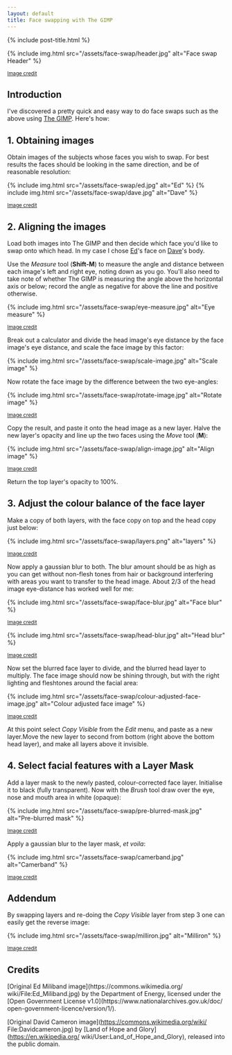 ```yaml
---
layout: default
title: Face swapping with The GIMP
---
```


{% include post-title.html %}

{% include img.html src="/assets/face-swap/header.jpg" alt="Face swap Header" %}

<sup>[Image credit](#image_credits)</sup>

## Introduction

I've discovered a pretty quick and easy way to do face swaps such as the above
using [The GIMP](http://www.gimp.org/). Here's how:

## 1. Obtaining images

Obtain images of the subjects whose faces you wish to swap. For best results
the faces should be looking in the same direction, and be of reasonable
resolution:

{% include img.html src="/assets/face-swap/ed.jpg" alt="Ed" %}
{% include img.html src="/assets/face-swap/dave.jpg" alt="Dave" %}

<sup>[Image credit](#image_credits)</sup>

## 2. Aligning the images

Load both images into The GIMP and then decide which face you'd like to swap
onto which head. In my case I chose
[Ed](https://en.wikipedia.org/wiki/Ed_Miliband)'s face on
[Dave](https://en.wikipedia.org/wiki/David_Cameron)'s body.

Use the *Measure* tool (**Shift-M**) to measure the angle and distance between
each image's left and right eye, noting down as you go. You'll also need to
take note of whether The GIMP is measuring the angle above the horizontal axis
or below; record the angle as negative for above the line and positive
otherwise.

{% include img.html src="/assets/face-swap/eye-measure.jpg" alt="Eye measure" %}

<sup>[Image credit](#image_credits)</sup>

Break out a calculator and divide the head image's eye distance by the face
image's eye distance, and scale the face image by this factor:

{% include img.html src="/assets/face-swap/scale-image.jpg" alt="Scale image" %}

Now rotate the face image by the difference between the two eye-angles:

{% include img.html src="/assets/face-swap/rotate-image.jpg" alt="Rotate image" %}

<sup>[Image credit](#image_credits)</sup>

Copy the result, and paste it onto the head image as a new layer. Halve the new
layer's opacity and line up the two faces using the *Move* tool (**M**):

{% include img.html src="/assets/face-swap/align-image.jpg" alt="Align image" %}

<sup>[Image credit](#image_credits)</sup>

Return the top layer's opacity to 100%.

## 3. Adjust the colour balance of the face layer

Make a copy of both layers, with the face copy on top and the head copy just
below:

{% include img.html src="/assets/face-swap/layers.png" alt="layers" %}

<sup>[Image credit](#image_credits)</sup>

Now apply a gaussian blur to both. The blur amount should be as high as
you can get without non-flesh tones from hair or background interfering with
areas you want to transfer to the head image. About 2/3 of the head image
eye-distance has worked well for me:

{% include img.html src="/assets/face-swap/face-blur.jpg" alt="Face blur" %}

<sup>[Image credit](#image_credits)</sup>

{% include img.html src="/assets/face-swap/head-blur.jpg" alt="Head blur" %}

<sup>[Image credit](#image_credits)</sup>

Now set the blurred face layer to divide, and the blurred head layer to
multiply. The face image should now be shining through, but with the right
lighting and fleshtones around the facial area:

{% include img.html src="/assets/face-swap/colour-adjusted-face-image.jpg" alt="Colour adjusted face image" %}

<sup>[Image credit](#image_credits)</sup>

At this point select *Copy Visible* from the *Edit* menu, and paste as a new
layer.Move the new layer to second from bottom (right above the bottom head
layer), and make all layers above it invisible.

## 4. Select facial features with a Layer Mask

Add a layer mask to the newly pasted, colour-corrected face layer. Initialise
it to black (fully transparent). Now with the *Brush* tool draw over the eye,
nose and mouth area in white (opaque):

{% include img.html src="/assets/face-swap/pre-blurred-mask.jpg" alt="Pre-blurred mask" %}

<sup>[Image credit](#image_credits)</sup>

Apply a gaussian blur to the layer mask, *et voila*:

{% include img.html src="/assets/face-swap/camerband.jpg" alt="Camerband" %}

<sup>[Image credit](#image_credits)</sup>

## Addendum

By swapping layers and re-doing the *Copy Visible* layer from step 3 one can
easily get the reverse image:

{% include img.html src="/assets/face-swap/milliron.jpg" alt="Milliron" %}

<sup>[Image credit](#image_credits)</sup>

## Credits

<a id="image_credits" />
[Original Ed Miliband image](https://commons.wikimedia.org/
wiki/File:Ed_Miliband.jpg) by the Department of Energy, licensed under the 
[Open Government License v1.0](https://www.nationalarchives.gov.uk/doc/
open-government-licence/version/1/).

[Original David Cameron image](https://commons.wikimedia.org/wiki/
File:Davidcameron.jpg) by [Land of Hope and Glory](https://en.wikipedia.org/
wiki/User:Land_of_Hope_and_Glory), released into the public domain.

